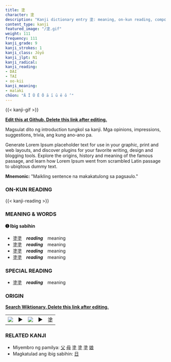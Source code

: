 ```yaml
---
title: 塗
character: 塗
description: "Kanji dictionary entry 塗: meaning, on-kun reading, compounds, origin, related kanji"
content_type: kanji
featured_image: "/塗.gif"
weight: 111
frequency: 111
kanji_grade: 9
kanji_strokes: 1
kanji_class: Jōyō
kanji_jlpt: N1
kanji_radical: 
kanji_reading: 
- DAI
- TAI
- oo-kii
kanji_meaning:
- malaki
chōon: "Ā Ī Ū Ē Ō ā ī ū ē ō ’"
---
```

[//]: # (Don't edit the line below. Kanji animated GIF code is automatically generated.)
{{< kanji-gif >}}

[//]: # (Edit below this line.)

**[Edit this at Github. Delete this link after editing.](https://github.com/tim0g/tim/tree/main/content/kanji/塗/index.md)**

Magsulat dito ng introduction tungkol sa kanji. Mga opinions, impressions, suggestions, trivia, ang kung ano-ano pa.

Generate Lorem Ipsum placeholder text for use in your graphic, print and web layouts, and discover plugins for your favorite writing, design and blogging tools. Explore the origins, history and meaning of the famous passage, and learn how Lorem Ipsum went from scrambled Latin passage to ubiqitous dummy text.
 
**Mnemonic:** "Maikling sentence na makakatulong sa pagsaulo."

### ON-KUN READING

[//]: # (Don't edit the line below. ON-KUN READING code is automatically generated.)
{{< kanji-reading >}}

### MEANING & WORDS

#### ➊ **Ibig sabihin**
  - [塗](../塗)[塗](../塗)　***reading***　meaning
  - [塗](../塗)[塗](../塗)　***reading***　meaning
  - [塗](../塗)[塗](../塗)　***reading***　meaning
  - [塗](../塗)[塗](../塗)　***reading***　meaning

### SPECIAL READING
  - [塗](../塗)[塗](../塗)　***reading***　meaning

### ORIGIN

**[Search Wiktionary. Delete this link after editing.](https://wiktionary.org/wiki/塗)**
<table class="kanji-table"><tr><td>
<img src="60px-塗-bronze.svg.png">
</td><td>▶</td><td>
<img src="60px-塗-oracle.svg.png">
</td><td>▶</td>
<td class="kanji-origin">塗</td>
</tr></table>

### RELATED KANJI
- Miyembro ng pamilya: [父](../父) [母](../母) [塗](../塗) [塗](../塗) [塗](../塗) [娘](../娘)
- Magkatulad ang ibig sabihin: [日](../日)
